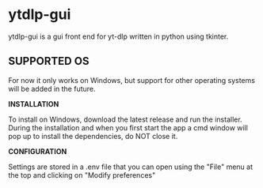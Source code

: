 # ytdlp-gui
ytdlp-gui is a gui front end for yt-dlp written in python using tkinter.

<h2>SUPPORTED OS</h2>

For now it only works on Windows, but support for other operating systems will be added in the future.

**INSTALLATION**

To install on Windows, download the latest release and run the installer.
During the installation and when you first start the app a cmd window will pop up to install the dependencies, do NOT close it.

**CONFIGURATION**

Settings are stored in a .env file that you can open using the "File" menu at the top and clicking on "Modify preferences"
